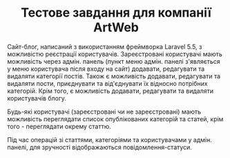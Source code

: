 <h1 align="center">Тестове завдання для компанії ArtWeb</h1>

<p>Сайт-блог, написаний з використанням фреймворка Laravel 5.5, з можливістю реєстрації користувачів. Зареєстровані користувачі мають можливість через адмін. панель (пункт меню адмін. панелі з'являється у меню користувача після входу на сайт) додавати, редагувати та видаляти категорії постів. Також є можливість додавати, редагувати та видаляти пости, приєднувати та від'єднувати їх відносно потрібних категорій. Крім того, є можливість додавати, редагувати та видаляти користувачів блогу.</p>

<p>Будь-які користувачі (зареєстровані чи не зареєстровані) мають можливість переглядати список опублікованих категорій та статей, крім того - переглядати окрему статтю.</p>

<p>Під час операцій зі статтями, категоріями та користувачами у адмін. панелі, для зручності відображаються повідомлення-статуси.</p>
